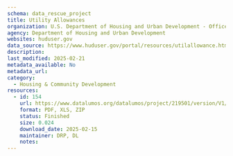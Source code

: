 ```yaml
---
schema: data_rescue_project 
title: Utility Allowances
organization: U.S. Department of Housing and Urban Development - Office of Policy Development and Research
agency: Department of Housing and Urban Development
websites: huduser.gov
data_source: https://www.huduser.gov/portal/resources/utilallowance.html
description: 
last_modified: 2025-02-21
metadata_available: No
metadata_url: 
category:
  - Housing & Community Development 
resources:
  - id: 154
    url: https://www.datalumos.org/datalumos/project/219501/version/V1/view
    format: PDF, XLS, ZIP
    status: Finished
    size: 0.024
    download_date: 2025-02-15
    maintainer: DRP, DL
    notes: 
---
```

